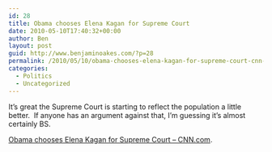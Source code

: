 ```yaml
---
id: 28
title: Obama chooses Elena Kagan for Supreme Court
date: 2010-05-10T17:40:32+00:00
author: Ben
layout: post
guid: http://www.benjaminoakes.com/?p=28
permalink: /2010/05/10/obama-chooses-elena-kagan-for-supreme-court-cnn-com/
categories:
  - Politics
  - Uncategorized
---
```

It&#8217;s great the Supreme Court is starting to reflect the population a little better.  If anyone has an argument against that, I&#8217;m guessing it&#8217;s almost certainly BS.

[Obama chooses Elena Kagan for Supreme Court &#8211; CNN.com](http://www.cnn.com/2010/POLITICS/05/10/scotus.kagan/index.html?eref=rss_us&utm_source=feedburner&utm_medium=feed&utm_campaign=Feed%3A+rss%2Fcnn_us+%28RSS%3A+U.S.%29).